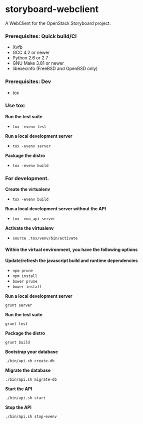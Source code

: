 storyboard-webclient
====================

A WebClient for the OpenStack Storyboard project.

### Prerequisites: Quick build/CI

* Xvfb
* GCC 4.2 or newer
* Python 2.6 or 2.7
* GNU Make 3.81 or newer
* libexecinfo (FreeBSD and OpenBSD only)

### Prerequisites: Dev

* tox

### Use tox:

**Run the test suite**

* `tox -evenv test`

**Run a local development server**

* `tox -evenv server`

**Package the distro**

* `tox -evenv build`

### For development.

**Create the virtualenv**

* `tox -evenv build`

**Run a local development server without the API**

* `tox -eno_api server`

**Activate the virtualenv**

* `source .tox/venv/bin/activate`

#### Within the virtual environment, you have the following options

**Update/refresh the javascript build and runtime dependencies**

* `npm prune`
* `npm install`
* `bower prune`
* `bower install`

**Run a local development server**

`grunt server`

**Run the test suite**

`grunt test`

**Package the distro**

`grunt build`

**Bootstrap your database**

`./bin/api.sh create-db`

**Migrate the database**

`./bin/api.sh migrate-db`

**Start the API**

`./bin/api.sh start`

**Stop the API**

`./bin/api.sh stop-evenv`
